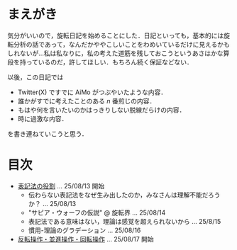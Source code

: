 # まえがき
気分がいいので，旋転日記を始めることにした．日記といっても，基本的には旋転分析の話であって，なんだかややこしいことをわめいているだけに見えるかもしれないが...私は私なりに，私の考えた道筋を残しておこうというあさはかな算段を持っているのだ，許してほしい．もちろん続く保証などない．

以後，この日記では
- Twitter(X) ですでに AiMo がつぶやいたような内容．
- 誰かがすでに考えたことのある $n$ 番煎じの内容．
- もはや何を言いたいのかはっきりしない脱線だらけの内容．
- 時に過激な内容．

を書き連ねていこうと思う．

# 目次
- [表記法の役割](250813_role_of_notations.md) ... 25/08/13 開始
    - 伝わらない表記法をなぜ生み出したのか，みなさんは理解不能だろうか？ ... 25/08/13
    - "サピア・ウォーフの仮説" @ 旋転界 ... 25/08/14
    - 表記法である意味はない，理論は感覚を超えられないから ... 25/8/15
    - 慣用-理論のグラデーション ... 25/08/16
- [反転操作・並進操作・回転操作](250817_expansion_of_operations.md) ... 25/08/17 開始
